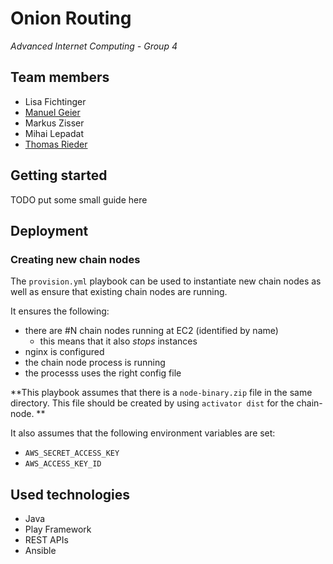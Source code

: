 # Onion Routing
_Advanced Internet Computing - Group 4_

## Team members
 * Lisa Fichtinger
 * [Manuel Geier](http://geier.io)
 * Markus Zisser
 * Mihai Lepadat
 * [Thomas Rieder](http://rieder.io)

## Getting started

TODO put some small guide here

## Deployment

### Creating new chain nodes
The ``provision.yml`` playbook can be used to instantiate new chain nodes as well as ensure that existing chain nodes are running.

It ensures the following:

 * there are #N chain nodes running at EC2 (identified by name)
   * this means that it also _stops_ instances
 * nginx is configured
 * the chain node process is running
 * the processs uses the right config file

**This playbook assumes that there is a ``node-binary.zip`` file in the same directory. This file should be created by using ``activator dist`` for the chain-node. **

It also assumes that the following environment variables are set:
 
 * ``AWS_SECRET_ACCESS_KEY``
 * ``AWS_ACCESS_KEY_ID``


## Used technologies
 * Java
 * Play Framework
 * REST APIs
 * Ansible
